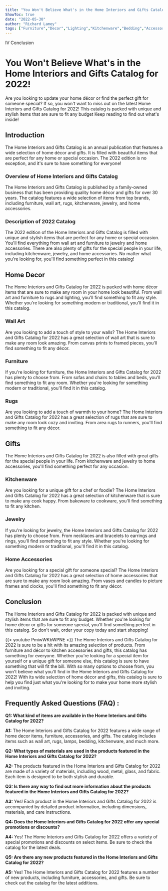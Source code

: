 ```yaml
---
title: "You Won't Believe What's in the Home Interiors and Gifts Catalog for 2022!"
ShowToc: true 
date: "2022-05-30"
author: "Richard Lamey" 
tags: ["Furniture","Decor","Lighting","Kitchenware","Bedding","Accessories","Outdoor Living","Gift Ideas"]
---
```

IV Conclusion

# You Won't Believe What's in the Home Interiors and Gifts Catalog for 2022!

Are you looking to update your home décor or find the perfect gift for someone special? If so, you won't want to miss out on the latest Home Interiors and Gifts Catalog for 2022! This catalog is packed with unique and stylish items that are sure to fit any budget Keep reading to find out what's inside!

## Introduction

The Home Interiors and Gifts Catalog is an annual publication that features a wide selection of home décor and gifts. It is filled with beautiful items that are perfect for any home or special occasion. The 2022 edition is no exception, and it's sure to have something for everyone!

### Overview of Home Interiors and Gifts Catalog

The Home Interiors and Gifts Catalog is published by a family-owned business that has been providing quality home décor and gifts for over 30 years. The catalog features a wide selection of items from top brands, including furniture, wall art, rugs, kitchenware, jewelry, and home accessories.

### Description of 2022 Catalog

The 2022 edition of the Home Interiors and Gifts Catalog is filled with unique and stylish items that are perfect for any home or special occasion. You'll find everything from wall art and furniture to jewelry and home accessories. There are also plenty of gifts for the special people in your life, including kitchenware, jewelry, and home accessories. No matter what you're looking for, you'll find something perfect in this catalog!

## Home Decor

The Home Interiors and Gifts Catalog for 2022 is packed with home décor items that are sure to make any room in your home look beautiful. From wall art and furniture to rugs and lighting, you'll find something to fit any style. Whether you're looking for something modern or traditional, you'll find it in this catalog.

### Wall Art

Are you looking to add a touch of style to your walls? The Home Interiors and Gifts Catalog for 2022 has a great selection of wall art that is sure to make any room look amazing. From canvas prints to framed pieces, you'll find something to fit any décor.

### Furniture

If you're looking for furniture, the Home Interiors and Gifts Catalog for 2022 has plenty to choose from. From sofas and chairs to tables and beds, you'll find something to fit any room. Whether you're looking for something modern or traditional, you'll find it in this catalog.

### Rugs

Are you looking to add a touch of warmth to your home? The Home Interiors and Gifts Catalog for 2022 has a great selection of rugs that are sure to make any room look cozy and inviting. From area rugs to runners, you'll find something to fit any décor.

## Gifts

The Home Interiors and Gifts Catalog for 2022 is also filled with great gifts for the special people in your life. From kitchenware and jewelry to home accessories, you'll find something perfect for any occasion.

### Kitchenware

Are you looking for a unique gift for a chef or foodie? The Home Interiors and Gifts Catalog for 2022 has a great selection of kitchenware that is sure to make any cook happy. From bakeware to cookware, you'll find something to fit any kitchen.

### Jewelry

If you're looking for jewelry, the Home Interiors and Gifts Catalog for 2022 has plenty to choose from. From necklaces and bracelets to earrings and rings, you'll find something to fit any style. Whether you're looking for something modern or traditional, you'll find it in this catalog.

### Home Accessories

Are you looking for a special gift for someone special? The Home Interiors and Gifts Catalog for 2022 has a great selection of home accessories that are sure to make any room look amazing. From vases and candles to picture frames and clocks, you'll find something to fit any décor.

## Conclusion

The Home Interiors and Gifts Catalog for 2022 is packed with unique and stylish items that are sure to fit any budget. Whether you're looking for home décor or gifts for someone special, you'll find something perfect in this catalog. So don't wait, order your copy today and start shopping!

{{< youtube PmiwWKbWPNE >}} 
The Home Interiors and Gifts Catalog for 2022 is sure to be a hit with its amazing selection of products. From furniture and décor to kitchen accessories and gifts, this catalog has something for everyone. Whether you're looking for a special item for yourself or a unique gift for someone else, this catalog is sure to have something that will fit the bill. With so many options to choose from, you won't believe what you'll find in the Home Interiors and Gifts Catalog for 2022! With its wide selection of home décor and gifts, this catalog is sure to help you find just what you're looking for to make your home more stylish and inviting.

## Frequently Asked Questions (FAQ) :
**Q1: What kind of items are available in the Home Interiors and Gifts Catalog for 2022?**

**A1:** The Home Interiors and Gifts Catalog for 2022 features a wide range of home decor items, furniture, accessories, and gifts. The catalog includes items such as wall art, rugs, lamps, bedding, kitchenware, and much more.

**Q2: What types of materials are used in the products featured in the Home Interiors and Gifts Catalog for 2022?**

**A2:** The products featured in the Home Interiors and Gifts Catalog for 2022 are made of a variety of materials, including wood, metal, glass, and fabric. Each item is designed to be both stylish and durable.

**Q3: Is there any way to find out more information about the products featured in the Home Interiors and Gifts Catalog for 2022?**

**A3:** Yes! Each product in the Home Interiors and Gifts Catalog for 2022 is accompanied by detailed product information, including dimensions, materials, and care instructions.

**Q4: Does the Home Interiors and Gifts Catalog for 2022 offer any special promotions or discounts?**

**A4:** Yes! The Home Interiors and Gifts Catalog for 2022 offers a variety of special promotions and discounts on select items. Be sure to check the catalog for the latest deals.

**Q5: Are there any new products featured in the Home Interiors and Gifts Catalog for 2022?**

**A5:** Yes! The Home Interiors and Gifts Catalog for 2022 features a number of new products, including furniture, accessories, and gifts. Be sure to check out the catalog for the latest additions.



